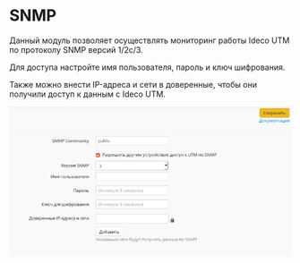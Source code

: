 # SNMP

Данный модуль позволяет осуществлять мониторинг работы Ideco UTM по протоколу SNMP версий 1/2c/3.

Для доступа настройте имя пользователя, пароль и ключ шифрования.

Также можно внести IP-адреса и сети в доверенные, чтобы они получили доступ к данным с Ideco UTM.

![](../../_images/11436178.png)

